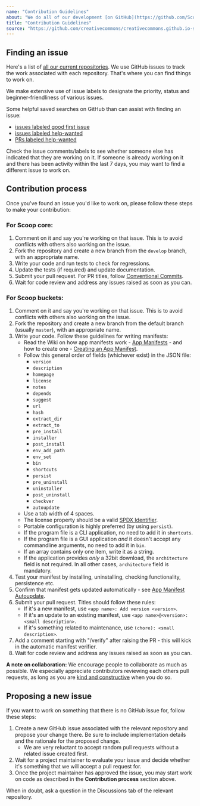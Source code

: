 ```yaml
---
name: "Contribution Guidelines"
about: "We do all of our development [on GitHub](https://github.com/ScoopInstaller/). If you are not familiar with GitHub or pull requests, [here is an excellent guide to get started](https://guides.github.com/activities/hello-world/)."
title: "Contribution Guidelines"
source: "https://github.com/creativecommons/creativecommons.github.io-source/blob/master/content/contributing-code/contents.lr"
---
```


## Finding an issue

Here's a list of [all our current repositories](https://github.com/orgs/ScoopInstaller/repositories). We use GitHub issues to track the work associated with each repository. That's where you can find things to work on.

We make extensive use of issue labels to designate the priority, status and beginner-friendliness of various issues. 
<!-- 
We have a standard set of labels across all projects, [documented here](/contributing-code/repo-labels/). Here are some of the ones that are most relevant to finding a good issue to work on:

- **Issues available for community contribution:**
  - The following tags mark issues that are open for community contribution:
    - <span class="gh-label friendliness">help-wanted</span> : Open to participation from the community but not necessarily beginner-friendly
    - <span class="gh-label friendliness">good first issue</span> : Open to participation from the community and friendly towards new contributors
  - You do not need our permission to work on one of these issues.
  - You may work on an issue labeled <span class="gh-label friendliness">good first issue</span> even if it's not your first issue.
* **Issues not available for community contribution:**
  - The following tags mark issues that are _not_ open for community contribution:
    - <span class="gh-label friendliness">🔒 staff only</span> : Requires infrastructure access or institutional knowledge that would be impractical to provide to the community
  - Do not work on these.
- **Issues not ready for work:**
  - The following tags mark issues that are _not_ open for community contribution:
    - <span class="gh-label status-neutral">🚧 status: blocked</span>: Blocked by other work that needs to be done first
    - <span class="gh-label status-dark">🧹 status: ticket work required </span>: Needs additional work before it is ready to be taken up
    - <span class="gh-label status-darker">🚦 status: awaiting triage</span>: Has not been triaged by a maintainer
  - Do not work on these.
- **Issues without any of the above labels:**
  - These issues _may_ (or may not) be open for contribution.
  - Please add a comment asking one of the maintainers to triage the issue and label it as appropriate.

You can use our [Issue Finder tool](/contributing-code/issue-finder/) to find a good issue that matches your skills and familiarity with our software and community.
-->

Some helpful saved searches on GitHub than can assist with finding an issue:
- [issues labeled <span class="gh-label friendliness">good first issue</span>](https://github.com/search?q=org%3AScoopInstaller+is%3Aissue+is%3Aopen+label%3A%22good+first+issue%22+-linked%3Apr)
- [issues labeled <span class="gh-label friendliness">help-wanted</span>](https://github.com/search?q=org%3AScoopInstaller+is%3Aissue+is%3Aopen+label%3A%22help-wanted%22+-linked%3Apr)
- [PRs labeled <span class="gh-label friendliness">help-wanted</span>](https://github.com/search?q=org%3AScoopInstaller+is%3Apr+is%3Aopen+label%3A%22help-wanted%22)

Check the issue comments/labels to see whether someone else has indicated that they are working on it. If someone is already working on it and there has been activity within the last 7 days, you may want to find a different issue to work on.

## Contribution process

Once you've found an issue you'd like to work on, please follow these steps to make your contribution:

### For Scoop core:

1. Comment on it and say you're working on that issue. This is to avoid conflicts with others also working on the issue.
2. Fork the repository and create a new branch from the `develop` branch, with an appropriate name.
3. Write your code and run tests to check for regressions.
4. Update the tests (if required) and update documentation.
5. Submit your pull request. For PR titles, follow [Conventional Commits](https://www.conventionalcommits.org/en/v1.0.0-beta.2/#commit-message-with-scope).
6. Wait for code review and address any issues raised as soon as you can.

### For Scoop buckets:

1. Comment on it and say you're working on that issue. This is to avoid conflicts with others also working on the issue.
2. Fork the repository and create a new branch from the default branch (usually `master`), with an appropriate name.
3. Write your code. Follow these guidelines for writing manifests:
    * Read the Wiki on how app manifests work - [App Manifests](https://github.com/ScoopInstaller/Scoop/wiki/App-Manifests) - and how to create one - [Creating an App Manifest](https://github.com/ScoopInstaller/Scoop/wiki/Creating-an-app-manifest).
    * Follow this general order of fields (whichever exist) in the JSON file:
      - `version`
      - `description`
      - `homepage`
      - `license`
      - `notes`
      - `depends`
      - `suggest`
      - `url`
      - `hash`
      - `extract_dir`
      - `extract_to`
      - `pre_install`
      - `installer`
      - `post_install`
      - `env_add_path`
      - `env_set`
      - `bin`
      - `shortcuts`
      - `persist`
      - `pre_uninstall`
      - `uninstaller`
      - `post_uninstall`
      - `checkver`
      - `autoupdate`
    * Use a tab width of 4 spaces.
    * The license property should be a valid [SPDX Identifier](https://spdx.org/licenses).
    * Portable configuration is highly preferred (by using `persist`).
    * If the program file is a CLI application, no need to add it in `shortcuts`.
    * If the program file is a GUI application _and_ it doesn't accept any commandline arguments, no need to add it in `bin`.
    * If an array contains only one item, write it as a string.
    * If the application provides _only_ a 32bit download, the `architecture` field is not required. In all other cases, `architecture` field is mandatory.
4. Test your manifest by installing, uninstalling, checking functionality, persistence etc.
5. Confirm that manifest gets updated automatically - see [App Manifest Autoupdate](https://github.com/ScoopInstaller/Scoop/wiki/App-Manifest-Autoupdate).
6. Submit your pull request. Titles should follow these rules:
    * If it's a new manifest, use `<app name>: Add version <version>`.
    * If it's an update to an existing manifest, use `<app name>@<version>: <small description>`.
    * If it's something related to maintenance, use `(chore): <small description>`.
7. Add a comment starting with "/verify" after raising the PR - this will kick in the automatic manifest verifier.
8. Wait for code review and address any issues raised as soon as you can.

**A note on collaboration:** We encourage people to collaborate as much as possible. We especially appreciate contributors reviewing each others pull requests, as long as you are [kind and constructive](https://medium.com/@otarutunde/comments-during-code-reviews-2cb7791e1ac7) when you do so.

## Proposing a new issue

If you want to work on something that there is no GitHub issue for, follow these steps:

1. Create a new GitHub issue associated with the relevant repository and propose your change there. Be sure to include implementation details and the rationale for the proposed change.
    * We are very reluctant to accept random pull requests without a related issue created first.
2. Wait for a project maintainer to evaluate your issue and decide whether it's something that we will accept a pull request for.
3. Once the project maintainer has approved the issue, you may start work on code as described in the **Contribution process** section above.

When in doubt, ask a question in the Discussions tab of the relevant repository.
